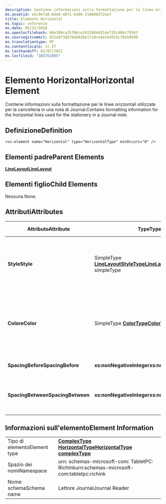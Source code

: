 ```yaml
---
description: Contiene informazioni sulla formattazione per le linee orizzontali utilizzate per la cancelleria in una nota di Journal.
ms.assetid: e3c9e7a8-8de6-4871-b386-2186883f2ee7
title: Elemento Horizontal
ms.topic: reference
ms.date: 05/31/2018
ms.openlocfilehash: b0e380ca35f86ce1012084d31de732cd66c79363
ms.sourcegitcommit: 831e8f3db78ab820e1710cede244553c70e50500
ms.translationtype: MT
ms.contentlocale: it-IT
ms.lasthandoff: 01/07/2021
ms.locfileid: "103751895"
---
```

# <a name="horizontal-element"></a><span data-ttu-id="b7589-103">Elemento Horizontal</span><span class="sxs-lookup"><span data-stu-id="b7589-103">Horizontal Element</span></span>

<span data-ttu-id="b7589-104">Contiene informazioni sulla formattazione per le linee orizzontali utilizzate per la cancelleria in una nota di Journal.</span><span class="sxs-lookup"><span data-stu-id="b7589-104">Contains formatting information for the horizontal lines used for the stationery in a Journal note.</span></span>

## <a name="definition"></a><span data-ttu-id="b7589-105">Definizione</span><span class="sxs-lookup"><span data-stu-id="b7589-105">Definition</span></span>

``` syntax
<xs:element name="Horizontal" type="HorizontalType" minOccurs="0" />
```

## <a name="parent-elements"></a><span data-ttu-id="b7589-106">Elementi padre</span><span class="sxs-lookup"><span data-stu-id="b7589-106">Parent Elements</span></span>

[<span data-ttu-id="b7589-107">**LineLayout**</span><span class="sxs-lookup"><span data-stu-id="b7589-107">**LineLayout**</span></span>](linelayout-element.md)

## <a name="child-elements"></a><span data-ttu-id="b7589-108">Elementi figlio</span><span class="sxs-lookup"><span data-stu-id="b7589-108">Child Elements</span></span>

<span data-ttu-id="b7589-109">Nessuna.</span><span class="sxs-lookup"><span data-stu-id="b7589-109">None.</span></span>

## <a name="attributes"></a><span data-ttu-id="b7589-110">Attributi</span><span class="sxs-lookup"><span data-stu-id="b7589-110">Attributes</span></span>



<table>
<colgroup>
<col style="width: 20%" />
<col style="width: 20%" />
<col style="width: 20%" />
<col style="width: 20%" />
<col style="width: 20%" />
</colgroup>
<thead>
<tr class="header">
<th><span data-ttu-id="b7589-111">Attributo</span><span class="sxs-lookup"><span data-stu-id="b7589-111">Attribute</span></span></th>
<th><span data-ttu-id="b7589-112">Type</span><span class="sxs-lookup"><span data-stu-id="b7589-112">Type</span></span></th>
<th><span data-ttu-id="b7589-113">Obbligatoria</span><span class="sxs-lookup"><span data-stu-id="b7589-113">Required</span></span></th>
<th><span data-ttu-id="b7589-114">Descrizione</span><span class="sxs-lookup"><span data-stu-id="b7589-114">Description</span></span></th>
<th><span data-ttu-id="b7589-115">Valori possibili</span><span class="sxs-lookup"><span data-stu-id="b7589-115">Possible Values</span></span></th>
</tr>
</thead>
<tbody>
<tr class="odd">
<td><span data-ttu-id="b7589-116"><strong>Style</strong></span><span class="sxs-lookup"><span data-stu-id="b7589-116"><strong>Style</strong></span></span></td>
<td><span data-ttu-id="b7589-117">SimpleType <a href="linelayoutstyletype-simple-type.md"><strong>LineLayoutStyleType</strong></a></span><span class="sxs-lookup"><span data-stu-id="b7589-117"><a href="linelayoutstyletype-simple-type.md"><strong>LineLayoutStyleType</strong></a> simpleType</span></span></td>
<td><span data-ttu-id="b7589-118">Necessario</span><span class="sxs-lookup"><span data-stu-id="b7589-118">Required</span></span></td>
<td><span data-ttu-id="b7589-119">Specifica il tipo di linea da disegnare.</span><span class="sxs-lookup"><span data-stu-id="b7589-119">Specifies the type of line to be drawn.</span></span></td>
<td><ul>
<li><span data-ttu-id="b7589-120">nessuno</span><span class="sxs-lookup"><span data-stu-id="b7589-120">None</span></span></li>
<li><span data-ttu-id="b7589-121">Tinta unita</span><span class="sxs-lookup"><span data-stu-id="b7589-121">Solid</span></span></li>
<li><span data-ttu-id="b7589-122">Trattino</span><span class="sxs-lookup"><span data-stu-id="b7589-122">Dash</span></span></li>
<li><span data-ttu-id="b7589-123">Punto</span><span class="sxs-lookup"><span data-stu-id="b7589-123">Dot</span></span></li>
<li><span data-ttu-id="b7589-124">DashDot</span><span class="sxs-lookup"><span data-stu-id="b7589-124">DashDot</span></span></li>
<li><span data-ttu-id="b7589-125">DashDotDot</span><span class="sxs-lookup"><span data-stu-id="b7589-125">DashDotDot</span></span></li>
<li><span data-ttu-id="b7589-126">Double</span><span class="sxs-lookup"><span data-stu-id="b7589-126">Double</span></span></li>
</ul></td>
</tr>
<tr class="even">
<td><span data-ttu-id="b7589-127"><strong>Colore</strong></span><span class="sxs-lookup"><span data-stu-id="b7589-127"><strong>Color</strong></span></span></td>
<td><span data-ttu-id="b7589-128">SimpleType <a href="colortype-simple-type.md"><strong>ColorType</strong></a></span><span class="sxs-lookup"><span data-stu-id="b7589-128"><a href="colortype-simple-type.md"><strong>ColorType</strong></a> simpleType</span></span></td>
<td><span data-ttu-id="b7589-129">Facoltativo</span><span class="sxs-lookup"><span data-stu-id="b7589-129">Optional</span></span></td>
<td><span data-ttu-id="b7589-130">Colore dell'elemento.</span><span class="sxs-lookup"><span data-stu-id="b7589-130">Color of the element.</span></span></td>
<td><span data-ttu-id="b7589-131">Valore RGB esadecimale.</span><span class="sxs-lookup"><span data-stu-id="b7589-131">A hexadecimal RGB value.</span></span> <span data-ttu-id="b7589-132">Corrisponde all'espressione regolare seguente: # [0-9a-zA-Z] {6} .</span><span class="sxs-lookup"><span data-stu-id="b7589-132">Matches the following regular expression: #[0-9a-zA-Z]{6}.</span></span> <span data-ttu-id="b7589-133">Ad esempio, #4a79B5.</span><span class="sxs-lookup"><span data-stu-id="b7589-133">For example, #4a79B5.</span></span><br/></td>
</tr>
<tr class="odd">
<td><span data-ttu-id="b7589-134"><strong>SpacingBefore</strong></span><span class="sxs-lookup"><span data-stu-id="b7589-134"><strong>SpacingBefore</strong></span></span></td>
<td><span data-ttu-id="b7589-135"><strong>xs:nonNegativeInteger</strong></span><span class="sxs-lookup"><span data-stu-id="b7589-135"><strong>xs:nonNegativeInteger</strong></span></span></td>
<td><span data-ttu-id="b7589-136">Facoltativo</span><span class="sxs-lookup"><span data-stu-id="b7589-136">Optional</span></span></td>
<td><span data-ttu-id="b7589-137">Spaziatura prima dell'elemento.</span><span class="sxs-lookup"><span data-stu-id="b7589-137">Spacing before the element.</span></span></td>
<td><span data-ttu-id="b7589-138">Qualsiasi numero intero non negativo.</span><span class="sxs-lookup"><span data-stu-id="b7589-138">Any non-negative integer.</span></span></td>
</tr>
<tr class="even">
<td><span data-ttu-id="b7589-139"><strong>SpacingBetween</strong></span><span class="sxs-lookup"><span data-stu-id="b7589-139"><strong>SpacingBetween</strong></span></span></td>
<td><span data-ttu-id="b7589-140"><strong>xs:nonNegativeInteger</strong></span><span class="sxs-lookup"><span data-stu-id="b7589-140"><strong>xs:nonNegativeInteger</strong></span></span></td>
<td><span data-ttu-id="b7589-141">Facoltativo</span><span class="sxs-lookup"><span data-stu-id="b7589-141">Optional</span></span></td>
<td><span data-ttu-id="b7589-142">Spaziatura tra questo elemento e gli elementi circostanti.</span><span class="sxs-lookup"><span data-stu-id="b7589-142">Spacing between this element and surrounding elements.</span></span></td>
<td><span data-ttu-id="b7589-143">Qualsiasi numero intero non negativo.</span><span class="sxs-lookup"><span data-stu-id="b7589-143">Any non-negative integer.</span></span></td>
</tr>
</tbody>
</table>



 

## <a name="element-information"></a><span data-ttu-id="b7589-144">Informazioni sull'elemento</span><span class="sxs-lookup"><span data-stu-id="b7589-144">Element Information</span></span>



|              |                                                                   |
|--------------|-------------------------------------------------------------------|
| <span data-ttu-id="b7589-145">Tipo di elemento</span><span class="sxs-lookup"><span data-stu-id="b7589-145">Element type</span></span> | [<span data-ttu-id="b7589-146">**ComplexType HorizontalType**</span><span class="sxs-lookup"><span data-stu-id="b7589-146">**HorizontalType complexType**</span></span>](horizontaltype-complex-type.md) |
| <span data-ttu-id="b7589-147">Spazio dei nomi</span><span class="sxs-lookup"><span data-stu-id="b7589-147">Namespace</span></span>    | <span data-ttu-id="b7589-148">urn: schemas-microsoft-com: TabletPC: RichInk</span><span class="sxs-lookup"><span data-stu-id="b7589-148">urn:schemas-microsoft-com:tabletpc:richink</span></span>                        |
| <span data-ttu-id="b7589-149">Nome schema</span><span class="sxs-lookup"><span data-stu-id="b7589-149">Schema name</span></span>  | <span data-ttu-id="b7589-150">Lettore Journal</span><span class="sxs-lookup"><span data-stu-id="b7589-150">Journal Reader</span></span>                                                    |



 

 

 





